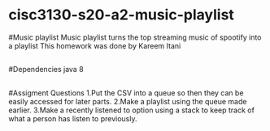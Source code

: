 # cisc3130-s20-a2-music-playlist
#Music playlist 
Music playlist turns the top streaming music of spootify into a playlist
This homework was done by Kareem Itani
##
#Dependencies 
java 8
##
#Assigment Questions
1.Put the CSV into a queue so then they can be easily accessed for later parts.
2.Make a playlist using the queue made earlier.
3.Make a recently listened to option using a stack to keep track of what a person has listen to previously. 
